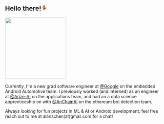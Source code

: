 ## Hello there!<img src="https://github.com/alanschen/alanschen/blob/main/res/shiba-bread.png" width="20" height="20" />


<img src="https://github.com/alanschen/alanschen/blob/main/res/shiba-gif.gif" width="200" height="200" />

Currently, I'm a new grad software engineer at [@Google](https://github.com/google) on the embedded Android Automotive team. I previously worked (and interned) as an engineer at [@Arize-AI](https://github.com/Arize-ai) on the applications team, and had an a data science apprenticeship on with [@AnChainAI](https://github.com/AnChainAI) on the ethereum bot detection team.

Always looking for fun projects in ML & AI or Android development, feel free reach out to me at alanschen(at)gmail.com for a chat!
